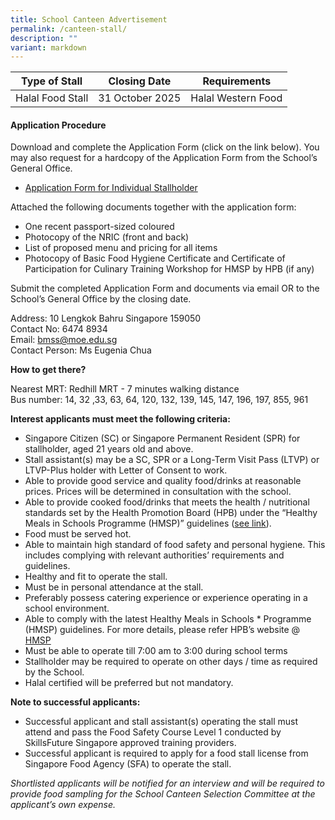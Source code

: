 ```yaml
---
title: School Canteen Advertisement
permalink: /canteen-stall/
description: ""
variant: markdown
---
```

| Type of Stall | Closing Date | Requirements |
| -------- | -------- | -------- |
| Halal Food Stall   | 31 October 2025   |  Halal Western Food  |


#### Application Procedure

Download and complete the Application Form (click on the link below). You may also request for a hardcopy of the Application Form from the School’s General Office.

* [Application Form for Individual Stallholder](/files/Application_for_Canteen_Stall_FormBF7.pdf)

Attached the following documents together with the application form:

* One recent passport-sized coloured 
* Photocopy of the NRIC (front and back) 
* List of proposed menu and pricing for all items
* Photocopy of Basic Food Hygiene Certificate and Certificate of Participation for Culinary Training Workshop for HMSP by HPB (if any)


Submit the completed Application Form and documents via email OR to the School’s General Office by the closing date.

Address: 10 Lengkok Bahru Singapore 159050<br>
Contact No: 6474 8934<br>
Email: bmss@moe.edu.sg<br>
Contact Person: Ms Eugenia Chua

**How to get there?**

Nearest MRT: Redhill MRT - 7 minutes walking distance<br>
Bus number: 14, 32 ,33, 63, 64, 120, 132, 139, 145, 147, 196, 197, 855, 961

**Interest applicants must meet the following criteria:**

* Singapore Citizen (SC) or Singapore Permanent Resident (SPR) for stallholder, aged 21 years old and above.
* Stall assistant(s) may be a SC, SPR or a Long-Term Visit Pass (LTVP) or LTVP-Plus holder with Letter of Consent to work.
* Able to provide good service and quality food/drinks at reasonable prices. Prices will be determined in consultation with the school.
* Able to provide cooked food/drinks  that meets the health / nutritional standards set by the Health Promotion Board (HPB) under the “Healthy Meals in Schools Programme (HMSP)” guidelines ([see link](https://www.hpb.gov.sg/schools/school-programmes/healthy-meals-in-schools-programme)).
* Food must be served hot.
* Able to maintain high standard of food safety and personal hygiene. This includes complying with relevant authorities’ requirements and guidelines.
* Healthy and fit to operate the stall.
* Must be in personal attendance at the stall.
* Preferably possess catering experience or experience operating in a school environment.
* Able to comply with the latest Healthy Meals in Schools * Programme (HMSP) guidelines. For more details, please refer HPB’s website @ [HMSP](https://www.hpb.gov.sg/schools/school-programmes/healthy-meals-in-schools-programme)
* Must be able to operate till 7:00 am to 3:00 during school terms
* Stallholder may be required to operate on other days / time as required by the School.
* Halal certified will be preferred but not mandatory.


**Note to successful applicants:**

* Successful applicant and stall assistant(s) operating the stall must attend and pass the Food Safety Course Level 1 conducted by SkillsFuture Singapore approved training providers. 
* Successful applicant is required to apply for a food stall license from Singapore Food Agency (SFA) to operate the stall. 

*Shortlisted applicants will be notified for an interview and will be required to provide food sampling for the School Canteen Selection Committee at the applicant’s own expense.*
